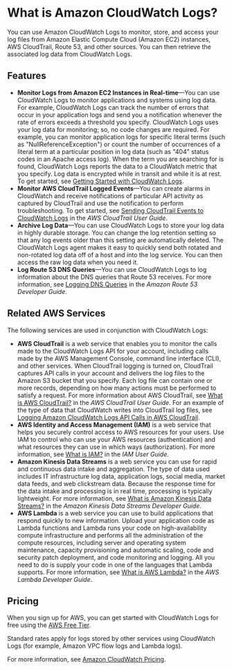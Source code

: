 # What is Amazon CloudWatch Logs?<a name="WhatIsCloudWatchLogs"></a>

You can use Amazon CloudWatch Logs to monitor, store, and access your log files from Amazon Elastic Compute Cloud \(Amazon EC2\) instances, AWS CloudTrail, Route 53, and other sources\. You can then retrieve the associated log data from CloudWatch Logs\.

## Features<a name="cloudwatch-logs-features"></a>
+ **Monitor Logs from Amazon EC2 Instances in Real\-time**—You can use CloudWatch Logs to monitor applications and systems using log data\. For example, CloudWatch Logs can track the number of errors that occur in your application logs and send you a notification whenever the rate of errors exceeds a threshold you specify\. CloudWatch Logs uses your log data for monitoring; so, no code changes are required\. For example, you can monitor application logs for specific literal terms \(such as "NullReferenceException"\) or count the number of occurrences of a literal term at a particular position in log data \(such as "404" status codes in an Apache access log\)\. When the term you are searching for is found, CloudWatch Logs reports the data to a CloudWatch metric that you specify\. Log data is encrypted while in transit and while it is at rest\. To get started, see [Getting Started with CloudWatch Logs](CWL_GettingStarted.md)\.
+ **Monitor AWS CloudTrail Logged Events**—You can create alarms in CloudWatch and receive notifications of particular API activity as captured by CloudTrail and use the notification to perform troubleshooting\. To get started, see [Sending CloudTrail Events to CloudWatch Logs](http://docs.aws.amazon.com/awscloudtrail/latest/userguide/cw_send_ct_events.html) in the *AWS CloudTrail User Guide*\.
+ **Archive Log Data**—You can use CloudWatch Logs to store your log data in highly durable storage\. You can change the log retention setting so that any log events older than this setting are automatically deleted\. The CloudWatch Logs agent makes it easy to quickly send both rotated and non\-rotated log data off of a host and into the log service\. You can then access the raw log data when you need it\.
+ **Log Route 53 DNS Queries**—You can use CloudWatch Logs to log information about the DNS queries that Route 53 receives\. For more information, see [Logging DNS Queries](http://docs.aws.amazon.com/Route53/latest/DeveloperGuide/query-logs.html) in the *Amazon Route 53 Developer Guide*\.

## Related AWS Services<a name="related_services_cwl"></a>

The following services are used in conjunction with CloudWatch Logs:
+ **AWS CloudTrail** is a web service that enables you to monitor the calls made to the CloudWatch Logs API for your account, including calls made by the AWS Management Console, command line interface \(CLI\), and other services\. When CloudTrail logging is turned on, CloudTrail captures API calls in your account and delivers the log files to the Amazon S3 bucket that you specify\. Each log file can contain one or more records, depending on how many actions must be performed to satisfy a request\. For more information about AWS CloudTrail, see [What is AWS CloudTrail?](http://docs.aws.amazon.com/awscloudtrail/latest/userguide/whatisawscloudtrail.html) in the *AWS CloudTrail User Guide*\. For an example of the type of data that CloudWatch writes into CloudTrail log files, see [Logging Amazon CloudWatch Logs API Calls in AWS CloudTrail](logging_cw_api_calls_cwl.md)\.
+ **AWS Identity and Access Management \(IAM\)** is a web service that helps you securely control access to AWS resources for your users\. Use IAM to control who can use your AWS resources \(authentication\) and what resources they can use in which ways \(authorization\)\. For more information, see [What is IAM?](http://docs.aws.amazon.com/IAM/latest/UserGuide/introduction.html) in the *IAM User Guide*\.
+ **Amazon Kinesis Data Streams** is a web service you can use for rapid and continuous data intake and aggregation\. The type of data used includes IT infrastructure log data, application logs, social media, market data feeds, and web clickstream data\. Because the response time for the data intake and processing is in real time, processing is typically lightweight\. For more information, see [What is Amazon Kinesis Data Streams?](http://docs.aws.amazon.com/kinesis/latest/dev/introduction.html) in the *Amazon Kinesis Data Streams Developer Guide*\.
+ **AWS Lambda** is a web service you can use to build applications that respond quickly to new information\. Upload your application code as Lambda functions and Lambda runs your code on high\-availability compute infrastructure and performs all the administration of the compute resources, including server and operating system maintenance, capacity provisioning and automatic scaling, code and security patch deployment, and code monitoring and logging\. All you need to do is supply your code in one of the languages that Lambda supports\. For more information, see [What is AWS Lambda?](http://docs.aws.amazon.com/lambda/latest/dg/welcome.html) in the *AWS Lambda Developer Guide*\.

## Pricing<a name="cloudwatch-logs-pricing"></a>

When you sign up for AWS, you can get started with CloudWatch Logs for free using the [AWS Free Tier](http://aws.amazon.com/free/)\.

Standard rates apply for logs stored by other services using CloudWatch Logs \(for example, Amazon VPC flow logs and Lambda logs\)\.

For more information, see [Amazon CloudWatch Pricing](https://aws.amazon.com/cloudwatch/pricing/)\.